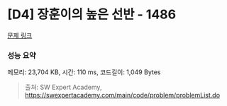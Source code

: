 # [D4] 장훈이의 높은 선반 - 1486 

[문제 링크](https://swexpertacademy.com/main/code/problem/problemDetail.do?contestProbId=AV2b7Yf6ABcBBASw) 

### 성능 요약

메모리: 23,704 KB, 시간: 110 ms, 코드길이: 1,049 Bytes



> 출처: SW Expert Academy, https://swexpertacademy.com/main/code/problem/problemList.do